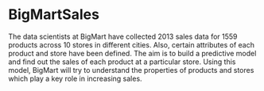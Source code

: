 # BigMartSales
The data scientists at BigMart have collected 2013 sales data for 1559 products across 10 stores in different cities. Also, certain attributes of each product and store have been defined. The aim is to build a predictive model and find out the sales of each product at a particular store.  Using this model, BigMart will try to understand the properties of products and stores which play a key role in increasing sales.
